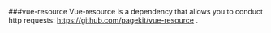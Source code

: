 
###vue-resource
Vue-resource is a dependency that allows you to conduct http requests: https://github.com/pagekit/vue-resource .

